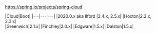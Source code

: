 https://spring.io/projects/spring-cloud

|Cloud|Boot|
|---|---|---|
|2020.0.x aka Ilford |2.4.x, 2.5.x|
|Hoxton|2.2.x, 2.3.x|  
|Greenwich|2.1.x|
|Finchley|2.0.x|
|Edgware|1.5.x|
|Dalston|1.5.x|

